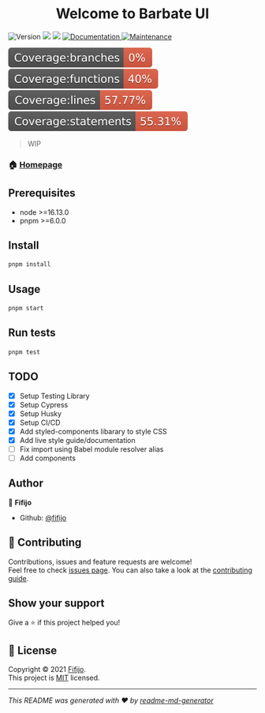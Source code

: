 <h1 align="center">Welcome to Barbate UI</h1>
<p>
  <img alt="Version" src="https://img.shields.io/badge/version-0.0.1-blue.svg?cacheSeconds=2592000" />
  <img src="https://img.shields.io/badge/node-%3E%3D16.13.0-blue.svg" />
  <img src="https://img.shields.io/badge/pnpm-%3E%3D6.0.0-blue.svg" />
  <a href="https://github.com/fifijo/barbateUI#readme" target="_blank">
    <img alt="Documentation" src="https://img.shields.io/badge/documentation-yes-brightgreen.svg" />
  </a>
  <a href="https://github.com/fifijo/barbateUI/graphs/commit-activity" target="_blank">
    <img alt="Maintenance" src="https://img.shields.io/badge/Maintained%3F-yes-green.svg" />
  </a>
</p>

![img](coverage/badge-branches.svg)
![img](coverage/badge-functions.svg)
![img](coverage/badge-lines.svg)
![img](coverage/badge-statements.svg)

> WIP

### 🏠 [Homepage](https://github.com/fifijo/barbateUI#readme)

## Prerequisites

- node >=16.13.0
- pnpm >=6.0.0

## Install

```sh
pnpm install
```

## Usage

```sh
pnpm start
```

## Run tests

```sh
pnpm test
```

## TODO

- [x] Setup Testing Library
- [x] Setup Cypress
- [x] Setup Husky
- [x] Setup CI/CD
- [x] Add styled-components libarary to style CSS
- [x] Add live style guide/documentation
- [ ] Fix import using Babel module resolver alias
- [ ] Add components

## Author

👤 **Fifijo**

* Github: [@fifijo](https://github.com/fifijo)

## 🤝 Contributing

Contributions, issues and feature requests are welcome!<br />Feel free to check [issues page](https://github.com/fifijo/barbateUI/issues). You can also take a look at the [contributing guide](https://github.com/fifijo/barbateUI/blob/master/CONTRIBUTING.md).

## Show your support

Give a ⭐️ if this project helped you!

## 📝 License

Copyright © 2021 [Fifijo](https://github.com/fifijo).<br />
This project is [MIT](https://github.com/fifijo/barbateUI/blob/master/LICENSE) licensed.

***
_This README was generated with ❤️ by [readme-md-generator](https://github.com/kefranabg/readme-md-generator)_
